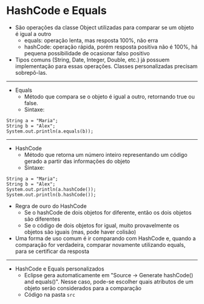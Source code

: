 # HashCode e Equals

- São operações da classe Object utilizadas para comparar se um objeto é igual a outro
  - equals: operação lenta, mas resposta 100%, não erra
  - hashCode: operação rápida, porém resposta positiva não é 100%, há pequena possibilidade de ocasionar falso positivo
- Tipos comuns (String, Date, Integer, Double, etc.) já possuem implementação para essas operações. Classes personalizadas precisam sobrepô-las.

---

- Equals
  - Método que compara se o objeto é igual a outro, retornando true ou false.
  - Sintaxe:

```
String a = "Maria";
String b = "Alex";
System.out.println(a.equals(b));
```

---

- HashCode
  - Método que retorna um número inteiro representando um código gerado a partir das informações do objeto
  - Sintaxe:

```
String a = "Maria";
String b = "Alex";
System.out.println(a.hashCode());
System.out.println(b.hashCode());
```

- Regra de ouro do HashCode
  - Se o hashCode de dois objetos for diferente, então os dois objetos são diferentes
  - Se o código de dois objetos for igual, muito provavelmente os objetos são iguais (mas, pode haver colisão)
- Uma forma de uso comum é ir comparando com HashCode e, quando a comparação for verdadeira, comparar novamente utilizando equals, para se certificar da resposta

---

- HashCode e Equals personalizados
  - Eclipse gera automaticamente em "Source -> Generate hashCode() and equals()". Nesse caso, pode-se escolher quais atributos de um objeto serão considerados para a comparação
  - Código na pasta `src`
